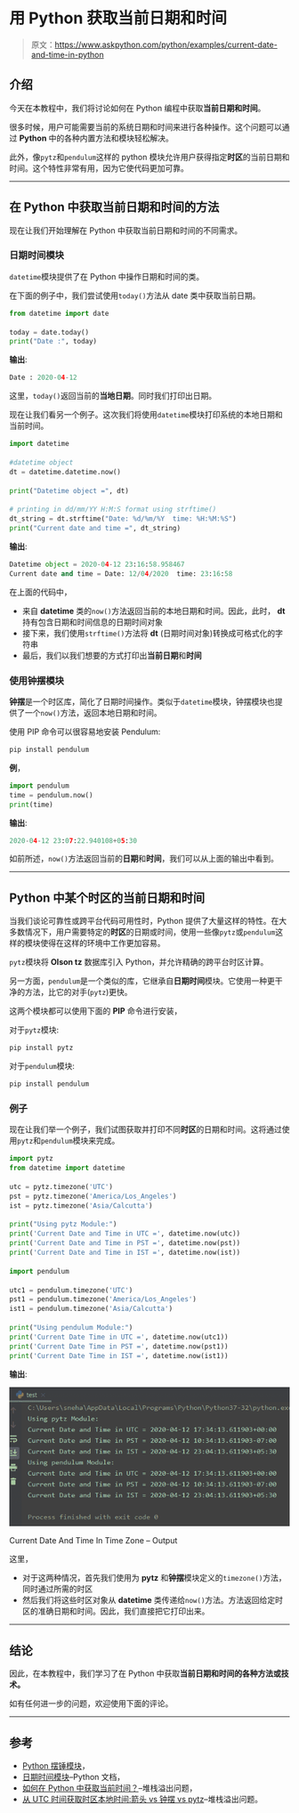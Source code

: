# 用 Python 获取当前日期和时间

> 原文：<https://www.askpython.com/python/examples/current-date-and-time-in-python>

## 介绍

今天在本教程中，我们将讨论如何在 Python 编程中获取**当前日期和时间**。

很多时候，用户可能需要当前的系统日期和时间来进行各种操作。这个问题可以通过 **Python** 中的各种内置方法和模块轻松解决。

此外，像`pytz`和`pendulum`这样的 python 模块允许用户获得指定**时区**的当前日期和时间。这个特性非常有用，因为它使代码更加可靠。

* * *

## 在 Python 中获取当前日期和时间的方法

现在让我们开始理解在 Python 中获取当前日期和时间的不同需求。

### 日期时间模块

`datetime`模块提供了在 Python 中操作日期和时间的类。

在下面的例子中，我们尝试使用`today()`方法从 date 类中获取当前日期。

```py
from datetime import date

today = date.today()
print("Date :", today)

```

**输出**:

```py
Date : 2020-04-12

```

这里，`today()`返回当前的**当地日期**。同时我们打印出日期。

现在让我们看另一个例子。这次我们将使用`datetime`模块打印系统的本地日期和当前时间。

```py
import datetime

#datetime object
dt = datetime.datetime.now()

print("Datetime object =", dt)

# printing in dd/mm/YY H:M:S format using strftime()
dt_string = dt.strftime("Date: %d/%m/%Y  time: %H:%M:%S")
print("Current date and time =", dt_string)

```

**输出**:

```py
Datetime object = 2020-04-12 23:16:58.958467
Current date and time = Date: 12/04/2020  time: 23:16:58

```

在上面的代码中，

*   来自 **datetime** 类的`now()`方法返回当前的本地日期和时间。因此，此时， **dt** 持有包含日期和时间信息的日期时间对象
*   接下来，我们使用`strftime()`方法将 **dt** (日期时间对象)转换成可格式化的字符串
*   最后，我们以我们想要的方式打印出**当前日期**和**时间**

### 使用钟摆模块

**钟摆**是一个时区库，简化了日期时间操作。类似于`datetime`模块，钟摆模块也提供了一个`now()`方法，返回本地日期和时间。

使用 PIP 命令可以很容易地安装 Pendulum:

```py
pip install pendulum

```

**例**，

```py
import pendulum
time = pendulum.now()
print(time)

```

**输出**:

```py
2020-04-12 23:07:22.940108+05:30

```

如前所述，`now()`方法返回当前的**日期**和**时间**，我们可以从上面的输出中看到。

* * *

## Python 中某个时区的当前日期和时间

当我们谈论可靠性或跨平台代码可用性时，Python 提供了大量这样的特性。在大多数情况下，用户需要特定的**时区**的日期或时间，使用一些像`pytz`或`pendulum`这样的模块使得在这样的环境中工作更加容易。

`pytz`模块将 **Olson tz** 数据库引入 Python，并允许精确的跨平台时区计算。

另一方面，`pendulum`是一个类似的库，它继承自**日期时间**模块。它使用一种更干净的方法，比它的对手(`pytz`)更快。

这两个模块都可以使用下面的 **PIP** 命令进行安装，

对于`pytz`模块:

```py
pip install pytz

```

对于`pendulum`模块:

```py
pip install pendulum

```

### 例子

现在让我们举一个例子，我们试图获取并打印不同**时区**的日期和时间。这将通过使用`pytz`和`pendulum`模块来完成。

```py
import pytz
from datetime import datetime

utc = pytz.timezone('UTC')
pst = pytz.timezone('America/Los_Angeles')
ist = pytz.timezone('Asia/Calcutta')

print("Using pytz Module:")
print('Current Date and Time in UTC =', datetime.now(utc))
print('Current Date and Time in PST =', datetime.now(pst))
print('Current Date and Time in IST =', datetime.now(ist))

import pendulum

utc1 = pendulum.timezone('UTC')
pst1 = pendulum.timezone('America/Los_Angeles')
ist1 = pendulum.timezone('Asia/Calcutta')

print("Using pendulum Module:")
print('Current Date Time in UTC =', datetime.now(utc1))
print('Current Date Time in PST =', datetime.now(pst1))
print('Current Date Time in IST =', datetime.now(ist1))

```

**输出**:

![Current Date And Time In Time Zone Output](img/f8ddf20b2d71c71dbdb428ccb5998048.png)

Current Date And Time In Time Zone – Output

这里，

*   对于这两种情况，首先我们使用为 **pytz** 和**钟摆**模块定义的`timezone()`方法，同时通过所需的时区
*   然后我们将这些时区对象从 **datetime** 类传递给`now()`方法。方法返回给定时区的准确日期和时间。因此，我们直接把它打印出来。

* * *

## 结论

因此，在本教程中，我们学习了在 Python 中获取**当前日期和时间的各种方法或技术。**

如有任何进一步的问题，欢迎使用下面的评论。

* * *

## 参考

*   [Python 摆锤模块](https://www.askpython.com/python-modules/python-pendulum-module)，
*   [日期时间模块](https://docs.python.org/3.2/library/datetime.html)–Python 文档，
*   [如何在 Python 中获取当前时间？](https://stackoverflow.com/questions/415511/how-do-i-get-the-current-time)–堆栈溢出问题，
*   [从 UTC 时间获取时区本地时间:箭头 vs 钟摆 vs pytz](https://stackoverflow.com/questions/49325624/get-timezone-local-time-from-utc-time-arrow-vs-pendulum-vs-pytz)–堆栈溢出问题。